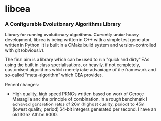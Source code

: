 # libcea

### A Configurable Evolutionary Algorithms Library

Library for running evolutionary algorithms. Currently under heavy development, libcea is being written in C++ with a simple test generator written in Python. It is built in a CMake build system and version-controlled with git (obviously).

The final aim is a library which can be used to run "quick and dirty" EAs using the built in class specialisations, or heavily, if not completely, customised algorithms which merely take advantage of the framework and so-called "meta-algorithm" which CEA provides.

Recent changes:
+ High quality, high speed PRNGs written based on work of Geroge Marsaglia and the principle of combination. In a rough benchmark I achieved generation rates of 26m (highest quality, period) to 45m (lowest quality, period) 64-bit integers generated per second. I have an old 3Ghz Athlon 6000.
